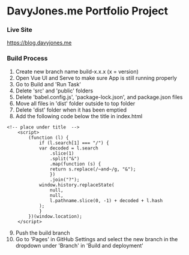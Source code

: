 # DavyJones.me Portfolio Project

### Live Site
https://blog.davyjones.me

### Build Process
1. Create new branch name build-x.x.x (x = version)
2. Open Vue UI and Serve to make sure App is still running properly
3. Go to Build and 'Run Task'
4. Delete 'src' and 'public' folders
5. Delete 'babel.config.js', 'package-lock.json', and package.json files
6. Move all files in 'dist' folder outside to top folder
7. Delete 'dist' folder when it has been emptied
8. Add the following code below the title in index.html
```
<!-- place under title  -->
    <script>
        (function (l) {
            if (l.search[1] === "/") {
            var decoded = l.search
                .slice(1)
                .split("&")
                .map(function (s) {
                return s.replace(/~and~/g, "&");
                })
                .join("?");
            window.history.replaceState(
                null,
                null,
                l.pathname.slice(0, -1) + decoded + l.hash
            );
            }
        })(window.location);
    </script>
```
9. Push the build branch
10. Go to 'Pages' in GitHub Settings and select the new branch in the dropdown under 'Branch' in 'Build and deployment'